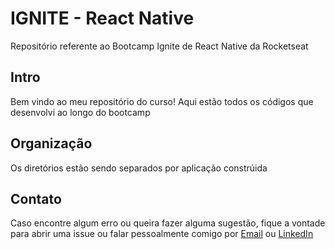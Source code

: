 # IGNITE - React Native

Repositório referente ao Bootcamp Ignite de React Native da Rocketseat

## Intro

Bem vindo ao meu repositório do curso! Aqui estão todos os códigos que desenvolvi ao longo do bootcamp

## Organização

Os diretórios estão sendo separados por aplicação constrúida

## Contato

Caso encontre algum erro ou queira fazer alguma sugestão, fique a vontade para abrir uma issue ou falar pessoalmente comigo por [Email](mailto:jwesleydasilva@gmail.com) ou [LinkedIn](https://www.linkedin.com/in/wesley-feitosa/)